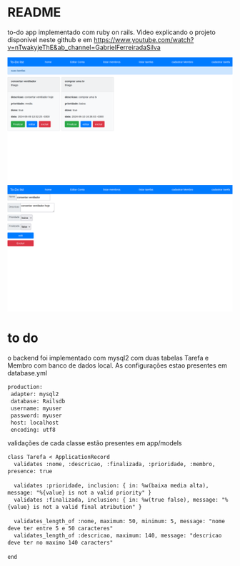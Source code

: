# README

to-do app implementado com ruby on rails. Video explicando o projeto disponivel neste github e em https://www.youtube.com/watch?v=nTwakyjeThE&ab_channel=GabrielFerreiradaSilva





![](https://github.com/gabriel-ferreira-da-silva/to-do-list/blob/main/imagens/img1.png)
![](https://github.com/gabriel-ferreira-da-silva/to-do-list/blob/main/imagens/img2.png)

# to do

o backend foi implementado com mysql2 com duas tabelas Tarefa e Membro com banco de dados local. As configurações estao presentes em database.yml

```
production:
 adapter: mysql2
 database: Railsdb
 username: myuser
 password: myuser
 host: localhost
 encoding: utf8
```



validações de cada classe estão presentes em app/models

```
class Tarefa < ApplicationRecord
  validates :nome, :descricao, :finalizada, :prioridade, :membro, presence: true

  validates :prioridade, inclusion: { in: %w(baixa media alta), message: "%{value} is not a valid priority" }
  validates :finalizada, inclusion: { in: %w(true false), message: "%{value} is not a valid final atribution" }

  validates_length_of :nome, maximum: 50, minimum: 5, message: "nome deve ter entre 5 e 50 caracteres"
  validates_length_of :descricao, maximum: 140, message: "descricao deve ter no maximo 140 caracters"

end
```







